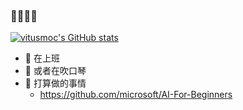 ### 👋👋👋👋

[![vitusmoc's GitHub stats](https://github-readme-stats.vercel.app/api?username=vitusmoc)](https://github.com/anuraghazra/github-readme-stats)


- 💼 在上班
- 🎼 或者在吹口琴
- 🔭 打算做的事情
  - https://github.com/microsoft/AI-For-Beginners